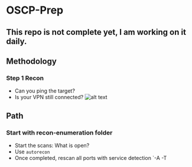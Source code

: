 # OSCP-Prep
## This repo is not complete yet, I am working on it daily.
## Methodology 
### Step 1 Recon
- Can you ping the target?
- Is your VPN still connected?
![alt text](https://github.com/DigitalAftermath/EnumerationVisualized/raw/master/enumeration-mind-map.png?raw=true)
## Path
### Start with recon-enumeration folder
- Start the scans: What is open?
- Use `autorecon`
- Once completed, rescan all ports with service detection `-A -T
